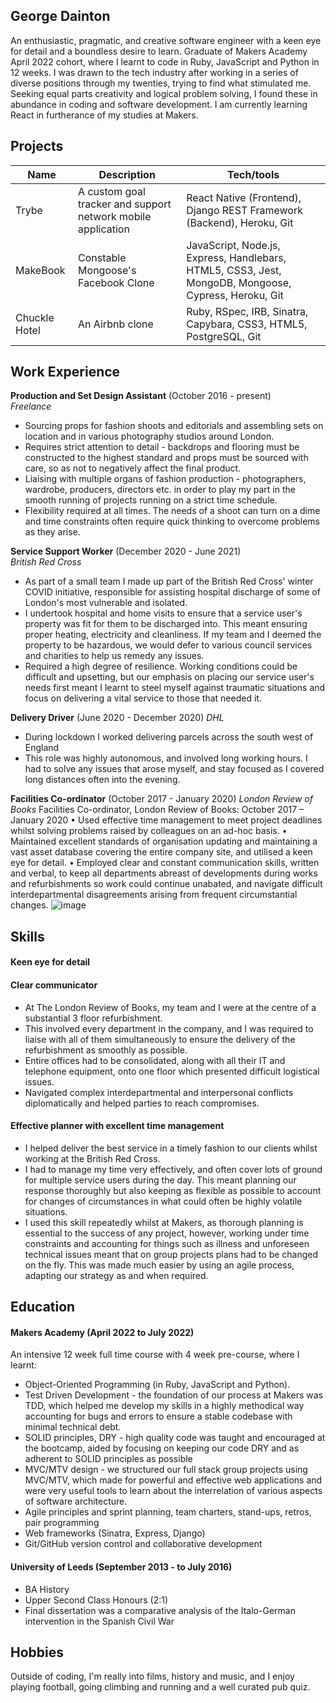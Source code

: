 ## George Dainton

An enthusiastic, pragmatic, and creative software engineer with a keen eye for detail and a boundless desire to learn. Graduate of Makers Academy April 2022 cohort, where I learnt to code in Ruby, JavaScript and Python in 12 weeks. I was drawn to the tech industry after working in a series of diverse positions through my twenties, trying to find what stimulated me. Seeking equal parts creativity and logical problem solving, I found these in abundance in coding and software development. I am currently learning React in furtherance of my studies at Makers.


## Projects

| Name                         | Description       | Tech/tools        |
| ---------------------------- | ----------------- | ----------------- |
| Trybe           | A custom goal tracker and support network mobile application  | React Native (Frontend), Django REST Framework (Backend), Heroku, Git |
| MakeBook | Constable Mongoose's Facebook Clone | JavaScript, Node.js, Express, Handlebars, HTML5, CSS3, Jest, MongoDB, Mongoose, Cypress, Heroku, Git             |
| Chuckle Hotel | An Airbnb clone | Ruby, RSpec, IRB, Sinatra, Capybara, CSS3, HTML5, PostgreSQL, Git

## Work Experience

**Production and Set Design Assistant** (October 2016 - present)  
_Freelance_

- Sourcing props for fashion shoots and editorials and assembling sets on location and in various photography studios around London.
- Requires strict attention to detail - backdrops and flooring must be constructed to the highest standard and props must be sourced with care, so as not to negatively affect the final product.
- Liaising with multiple organs of fashion production - photographers, wardrobe, producers, directors etc. in order to play my part in the smooth running of projects running on a strict time schedule.
- Flexibility required at all times. The needs of a shoot can turn on a dime and time constraints often require quick thinking to overcome problems as they arise.

**Service Support Worker** (December 2020 - June 2021)  
_British Red Cross_

- As part of a small team I made up part of the British Red Cross' winter COVID initiative, responsible for assisting hospital discharge of some of London's most vulnerable and isolated.
- I undertook hospital and home visits to ensure that a service user's property was fit for them to be discharged into. This meant ensuring proper heating, electricity and cleanliness. If my team and I deemed the property to be hazardous, we would defer to various council services and charities to help us remedy any issues.
- Required a high degree of resilience. Working conditions could be difficult and upsetting, but our emphasis on placing our service user's needs first meant I learnt to steel myself against traumatic situations and focus on delivering a vital service to those that needed it.

**Delivery Driver** (June 2020 - December 2020)
_DHL_

- During lockdown I worked delivering parcels across the south west of England
- This role was highly autonomous, and involved long working hours. I had to solve any issues that arose myself, and stay focused as I covered long distances often into the evening.

**Facilities Co-ordinator** (October 2017 - January 2020)
_London Review of Books_
Facilities Co-ordinator, London Review of Books: October 2017 – January 2020
•	Used effective time management to meet project deadlines whilst solving problems raised by colleagues on an ad-hoc basis.
•	Maintained excellent standards of organisation updating and maintaining a vast asset database covering the entire company site, and utilised a keen eye for detail.
•	Employed clear and constant communication skills, written and verbal, to keep all departments abreast of developments during works and refurbishments so work could continue unabated, and navigate difficult interdepartmental disagreements arising from frequent circumstantial changes.
![image](https://user-images.githubusercontent.com/100138662/183745218-654f6865-b287-4dfc-a11f-d5efbef969db.png)


## Skills

#### Keen eye for detail



#### Clear communicator

- At The London Review of Books, my team and I were at the centre of a substantial 3 floor refurbishment.
- This involved every department in the company, and I was required to liaise with all of them simultaneously to ensure the delivery of the refurbishment as smoothly as possible.
- Entire offices had to be consolidated, along with all their IT and telephone equipment, onto one floor which presented difficult logistical issues.
- Navigated complex interdepartmental and interpersonal conflicts diplomatically and helped parties to reach compromises. 

#### Effective planner with excellent time management

- I helped deliver the best service in a timely fashion to our clients whilst working at the British Red Cross.
- I had to manage my time very effectively, and often cover lots of ground for multiple service users during the day. This meant planning our response thoroughly but also keeping as flexible as possible to account for changes of circumstances in what could often be highly volatile situations.
- I used this skill repeatedly whilst at Makers, as thorough planning is essential to the success of any project, however, working under time constraints and accounting for things such as illness and unforeseen technical issues meant that on group projects plans had to be changed on the fly. This was made much easier by using an agile process, adapting our strategy as and when required.

#### 

## Education

#### Makers Academy (April 2022 to July 2022)

An intensive 12 week full time course with 4 week pre-course, where I learnt:
- Object-Oriented Programming (in Ruby, JavaScript and Python).
- Test Driven Development - the foundation of our process at Makers was TDD, which helped me develop my skills in a highly methodical way accounting for bugs and errors to ensure a stable codebase with minimal technical debt.
- SOLID principles, DRY - high quality code was taught and encouraged at the bootcamp, aided by focusing on keeping our code DRY and as adherent to SOLID principles as possible
- MVC/MTV design - we structured our full stack group projects using MVC/MTV, which made for powerful and effective web applications and were very useful tools to learn about the interrelation of various aspects of software architecture.
- Agile principles and sprint planning, team charters, stand-ups, retros, pair programming
- Web frameworks (Sinatra, Express, Django)
- Git/GitHub version control and collaborative development

#### University of Leeds (September 2013 -  to July 2016)

- BA History
- Upper Second Class Honours (2:1)
- Final dissertation was a comparative analysis of the Italo-German intervention in the Spanish Civil War

## Hobbies

Outside of coding, I'm really into films, history and music, and I enjoy playing football, going climbing and running and a well curated pub quiz.
